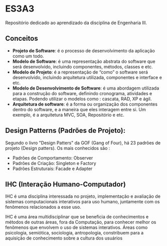 # ES3A3 
Repositório dedicado ao aprendizado da disciplina de Engenharia III. 

<h2>Conceitos</h2>

* <strong>Projeto de Software</strong>: é o processo de desenvolvimento da aplicação como um todo.
* <strong>Modelo de Software</strong>: é uma representação abstrata do software que será desenvolvido,  incluindo componentes, métodos, classes e etc.
* <strong>Modelo de Projeto</strong>: é a representação de “como” o software será desenvolvido, incluindo arquitetura utilizada, componentes e interface e etc. 
* <strong>Modelo de Desenvolvimento de Software</strong>: é uma abordagem utilizada para a construção do software, definindo cronograma, atividades e etapas. Podendo utilizar o modelos como : cascata, RAD, XP e ágil. 
* <strong>Arquitetura de software</strong>: é a forma ou organização dos componentes dentro do software, e a maneira que eles interagem entre si. Um exemplo, é a arquitetura MVC, SOA, Repositório e etc.

<Strong><h2>Design Patterns (Padrões de Projeto):</h2></strong> 

Segundo o livro "Design Patters" da GOF (Gang of Four), há 23 padrões de projeto (Design patters). Os mais conhecidos são :
- Padrões de Comportamento: Observer
- Padrões de Criação: Singleton e Factory
- Padrões Estruturais: Facade e Adapter

<strong><h2> IHC (Interação Humano-Computador)</h2></strong>
<p>IHC é uma disciplina interessada no projeto, implementação e avaliação de sistemas computacionais interativos para uso humano, juntamente com os fenômenos relacionados a esse uso.</p>

<p>IHC é uma área multidisciplinar que se beneficia de conhecimentos e métodos de outras áreas, fora da Computação, para conhecer melhor os fenômenos que envolvem o uso de sistemas interativos. Áreas como psicologia, semiótica, sociologia, antropologia, constribuem para a aquisição de conhecimento sobre a cultura dos usuários</p>
